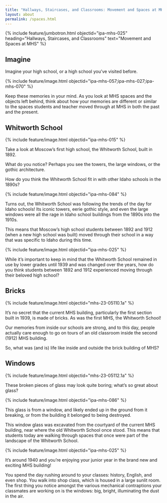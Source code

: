 ```yaml
---
title: "Hallways, Staircases, and Classrooms: Movement and Spaces at MHS"
layout: about
permalink: /spaces.html
---
```


{% include feature/jumbotron.html objectid="ipa-mhs-025" heading="Hallways, Staircases, and Classrooms" text="Movement and Spaces at MHS" %}

## Imagine

Imagine your high school, or a high school you’ve visited before. 

{% include feature/image.html objectid="ipa-mhs-057;ipa-mhs-027;ipa-mhs-070" %}

Keep these memories in your mind. As you look at MHS spaces and the objects left behind, think about how your memories are different or similar to the spaces students and teacher moved through at MHS in both the past and the present. 

## Whitworth School

{% include feature/image.html objectid="ipa-mhs-015" %} 

Take a look at Moscow’s first high school, the Whitworth School, built in 1892. 

What do you notice? Perhaps you see the towers, the large windows, or the gothic architecture. 

How do you think the Whitworth School fit in with other Idaho schools in the 1890s? 

{% include feature/image.html objectid="ipa-mhs-084" %} 

Turns out, the Whitworth School was following the trends of the day for Idaho schools! Its iconic towers, eerie gothic style, and even the large windows were all the rage in Idaho school buildings from the 1890s into the 1910s. 

This means that Moscow’s high school students between 1892 and 1912 (when a new high school was built) moved through their school in a way that was specific to Idaho during this time. 

{% include feature/image.html objectid="ipa-mhs-025" %}

While it’s important to keep in mind that the Whitworth School remained in use by lower grades until 1939 and was changed over the years, how do you think students between 1892 and 1912 experienced moving through their beloved high school? 

## Bricks

{% include feature/image.html objectid="mhs-23-05110.1a" %}

It’s no secret that the current MHS building, particularly the first section built in 1939, is made of bricks. As was the first MHS, the Whitworth School! 

Our memories from inside our schools are strong, and to this day, people actually care enough to go on tours of an old classroom inside the second (1912) MHS building. 

So, what was (and is) life like inside and outside the brick building of MHS? 

## Windows 

{% include feature/image.html objectid="mhs-23-05112.1a" %} 

These broken pieces of glass may look quite boring; what’s so great about glass? 

{% include feature/image.html objectid="ipa-mhs-086" %} 

This glass is from a window, and likely ended up in the ground from it breaking, or from the building it belonged to being destroyed. 

This window glass was excavated from the courtyard of the current MHS building, near where the old Whitworth School once stood. This means that students today are walking through spaces that once were part of the landscape of the Whitworth School. 

{% include feature/image.html objectid="ipa-mhs-025" %} 

It’s around 1940 and you’re enjoying your junior year in the brand new and exciting MHS building! 

You spend the day rushing around to your classes: history, English, and even shop. You walk into shop class, which is housed in a large sunlit room. The first thing you notice amongst the various mechanical contraptions your classmates are working on is the windows: big, bright, illuminating the dust in the air. 
